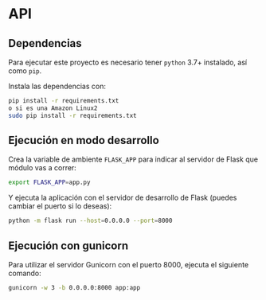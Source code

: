 # API

## Dependencias

Para ejecutar este proyecto es necesario tener `python` 3.7+ instalado, así como `pip`.

Instala las dependencias con:

```bash
pip install -r requirements.txt
o si es una Amazon Linux2
sudo pip install -r requirements.txt
```

## Ejecución en modo desarrollo

Crea la variable de ambiente `FLASK_APP` para indicar al servidor de Flask que módulo vas a correr:

```bash
export FLASK_APP=app.py
```

Y ejecuta la aplicación con el servidor de desarrollo de Flask (puedes cambiar el puerto si lo deseas):

```bash
python -m flask run --host=0.0.0.0 --port=8000
```

## Ejecución con gunicorn

Para utilizar el servidor Gunicorn con el puerto 8000, ejecuta el siguiente comando:

```bash
gunicorn -w 3 -b 0.0.0.0:8000 app:app
```
